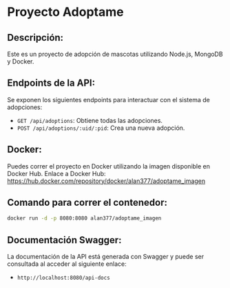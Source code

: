 # Proyecto Adoptame

## Descripción:
Este es un proyecto de adopción de mascotas utilizando Node.js, MongoDB y Docker.

## Endpoints de la API:
Se exponen los siguientes endpoints para interactuar con el sistema de adopciones:
- `GET /api/adoptions`: Obtiene todas las adopciones.
- `POST /api/adoptions/:uid/:pid`: Crea una nueva adopción.

## Docker:
Puedes correr el proyecto en Docker utilizando la imagen disponible en Docker Hub.
Enlace a Docker Hub: https://hub.docker.com/repository/docker/alan377/adoptame_imagen

## Comando para correr el contenedor:
```bash
docker run -d -p 8080:8080 alan377/adoptame_imagen 
```

## Documentación Swagger:
La documentación de la API está generada con Swagger y puede ser consultada al acceder al siguiente enlace:
- `http://localhost:8080/api-docs`
